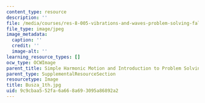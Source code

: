 ```yaml
---
content_type: resource
description: ''
file: /media/courses/res-8-005-vibrations-and-waves-problem-solving-fall-2012/9c9cbaa552fa6a668a693095a86892a2_Busza_1th.jpg
file_type: image/jpeg
image_metadata:
  caption: ''
  credit: ''
  image-alt: ''
learning_resource_types: []
ocw_type: OCWImage
parent_title: Simple Harmonic Motion and Introduction to Problem Solving
parent_type: SupplementalResourceSection
resourcetype: Image
title: Busza_1th.jpg
uid: 9c9cbaa5-52fa-6a66-8a69-3095a86892a2
---
```

